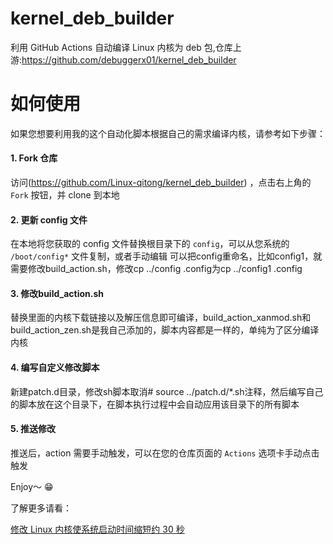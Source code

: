 # kernel_deb_builder
利用 GitHub Actions 自动编译 Linux 内核为 deb 包,仓库上游:https://github.com/debuggerx01/kernel_deb_builder

# 如何使用
如果您想要利用我的这个自动化脚本根据自己的需求编译内核，请参考如下步骤：

#### 1. Fork 仓库
访问(https://github.com/Linux-qitong/kernel_deb_builder) ，点击右上角的 `Fork` 按钮，并 clone 到本地

#### 2. 更新 config 文件
在本地将您获取的 config 文件替换根目录下的 `config`，可以从您系统的 `/boot/config*` 文件复制，或者手动编辑
可以把config重命名，比如config1，就需要修改build_action.sh，修改cp ../config .config为cp ../config1 .config

#### 3. 修改build_action.sh 
替换里面的内核下载链接以及解压信息即可编译，build_action_xanmod.sh和build_action_zen.sh是我自己添加的，脚本内容都是一样的，单纯为了区分编译内核

#### 4. 编写自定义修改脚本
新建patch.d目录，修改sh脚本取消# source ../patch.d/*.sh注释，然后编写自己的脚本放在这个目录下，在脚本执行过程中会自动应用该目录下的所有脚本

#### 5. 推送修改
推送后，action 需要手动触发，可以在您的仓库页面的 `Actions` 选项卡手动点击触发

Enjoy～ :grin:

了解更多请看：

[修改 Linux 内核使系统启动时间缩短约 30 秒](https://www.debuggerx.com/2021/07/07/Modify-the-linux-kernel-to-reduce-the-boot-speed-by-about-30-seconds/)

